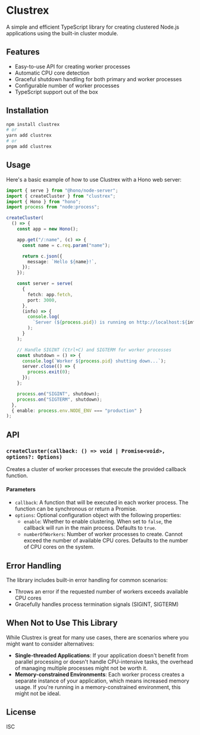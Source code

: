 # Clustrex

A simple and efficient TypeScript library for creating clustered Node.js applications using the built-in cluster module.

## Features

- Easy-to-use API for creating worker processes
- Automatic CPU core detection
- Graceful shutdown handling for both primary and worker processes
- Configurable number of worker processes
- TypeScript support out of the box

## Installation

```bash
npm install clustrex
# or
yarn add clustrex
# or
pnpm add clustrex
```

## Usage

Here's a basic example of how to use Clustrex with a Hono web server:

```typescript
import { serve } from "@hono/node-server";
import { createCluster } from "clustrex";
import { Hono } from "hono";
import process from "node:process";

createCluster(
  () => {
    const app = new Hono();

    app.get("/:name", (c) => {
      const name = c.req.param("name");

      return c.json({
        message: `Hello ${name}!`,
      });
    });

    const server = serve(
      {
        fetch: app.fetch,
        port: 3000,
      },
      (info) => {
        console.log(
          `Server (${process.pid}) is running on http://localhost:${info.port}`
        );
      }
    );

    // Handle SIGINT (Ctrl+C) and SIGTERM for worker processes
    const shutdown = () => {
      console.log(`Worker ${process.pid} shutting down...`);
      server.close(() => {
        process.exit(0);
      });
    };

    process.on("SIGINT", shutdown);
    process.on("SIGTERM", shutdown);
  },
  { enable: process.env.NODE_ENV === "production" }
);
```

## API

### `createCluster(callback: () => void | Promise<void>, options?: Options)`

Creates a cluster of worker processes that execute the provided callback function.

#### Parameters

- `callback`: A function that will be executed in each worker process. The function can be synchronous or return a Promise.
- `options`: Optional configuration object with the following properties:
  - `enable`: Whether to enable clustering. When set to `false`, the callback will run in the main process. Defaults to `true`.
  - `numberOfWorkers`: Number of worker processes to create. Cannot exceed the number of available CPU cores. Defaults to the number of CPU cores on the system.

## Error Handling

The library includes built-in error handling for common scenarios:

- Throws an error if the requested number of workers exceeds available CPU cores
- Gracefully handles process termination signals (SIGINT, SIGTERM)

## When Not to Use This Library

While Clustrex is great for many use cases, there are scenarios where you might want to consider alternatives:

- **Single-threaded Applications**: If your application doesn't benefit from parallel processing or doesn't handle CPU-intensive tasks, the overhead of managing multiple processes might not be worth it.
- **Memory-constrained Environments**: Each worker process creates a separate instance of your application, which means increased memory usage. If you're running in a memory-constrained environment, this might not be ideal.

## License

ISC
